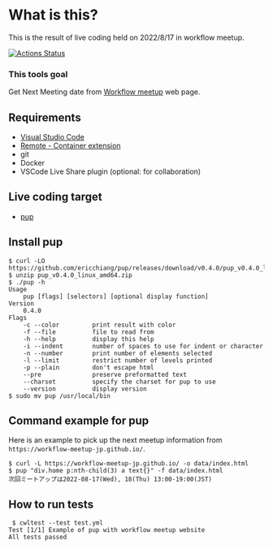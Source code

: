 # What is this?
This is the result of live coding held on 2022/8/17 in workflow meetup.

[![Actions Status](https://github.com/workflow-meetup-jp/livecoding-2022-08-17/workflows/CI/badge.svg)](https://github.com/workflow-meetup-jp/livecoding-2022-08-17/actions)

### This tools goal

Get Next Meeting date from [Workflow meetup](https://workflow-meetup-jp.github.io/) web page.

## Requirements
- [Visual Studio Code](https://code.visualstudio.com/)
- [Remote - Container extension](https://marketplace.visualstudio.com/items?itemName=ms-vscode-remote.remote-containers)
- git
- Docker
- VSCode Live Share plugin (optional: for  collaboration)

## Live coding target
- [pup](https://github.com/ericchiang/pup)



## Install pup

```console
$ curl -LO https://github.com/ericchiang/pup/releases/download/v0.4.0/pup_v0.4.0_linux_amd64.zip
$ unzip pup_v0.4.0_linux_amd64.zip
$ ./pup -h
Usage
    pup [flags] [selectors] [optional display function]
Version
    0.4.0
Flags
    -c --color         print result with color
    -f --file          file to read from
    -h --help          display this help
    -i --indent        number of spaces to use for indent or character
    -n --number        print number of elements selected
    -l --limit         restrict number of levels printed
    -p --plain         don't escape html
    --pre              preserve preformatted text
    --charset          specify the charset for pup to use
    --version          display version
$ sudo mv pup /usr/local/bin
```

## Command example for pup
Here is an example to pick up the next meetup information from `https://workflow-meetup-jp.github.io/`.

```console
$ curl -L https://workflow-meetup-jp.github.io/ -o data/index.html
$ pup "div.home p:nth-child(3) a text{}" -f data/index.html
次回ミートアップは2022-08-17(Wed), 18(Thu) 13:00-19:00(JST)
```

## How to run tests
```console
 $ cwltest --test test.yml 
Test [1/1] Example of pup with workflow meetup website
All tests passed
```
